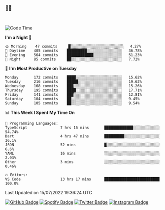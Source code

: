 ### 🤙🍺

<!-- <a href="https://github-readme-stats.vercel.app/api?username=hzak2xx&count_private=true&show_icons=true&theme=dracula">
  <img align="center" src="https://github-readme-stats.vercel.app/api?username=hzak2xx&count_private=true&show_icons=true&theme=dracula" />
</a>
</br> -->
</br>

<!--START_SECTION:waka-->
![Code Time](http://img.shields.io/badge/Code%20Time-0%20secs-blue)

**I'm a Night 🦉** 

```text
🌞 Morning    47 commits     █░░░░░░░░░░░░░░░░░░░░░░░░   4.27% 
🌆 Daytime    405 commits    █████████░░░░░░░░░░░░░░░░   36.78% 
🌃 Evening    564 commits    ████████████░░░░░░░░░░░░░   51.23% 
🌙 Night      85 commits     ██░░░░░░░░░░░░░░░░░░░░░░░   7.72%

```
📅 **I'm Most Productive on Tuesday** 

```text
Monday       172 commits    ████░░░░░░░░░░░░░░░░░░░░░   15.62% 
Tuesday      216 commits    █████░░░░░░░░░░░░░░░░░░░░   19.62% 
Wednesday    168 commits    ███░░░░░░░░░░░░░░░░░░░░░░   15.26% 
Thursday     195 commits    ████░░░░░░░░░░░░░░░░░░░░░   17.71% 
Friday       141 commits    ███░░░░░░░░░░░░░░░░░░░░░░   12.81% 
Saturday     104 commits    ██░░░░░░░░░░░░░░░░░░░░░░░   9.45% 
Sunday       105 commits    ██░░░░░░░░░░░░░░░░░░░░░░░   9.54%

```


📊 **This Week I Spent My Time On** 

```text
💬 Programming Languages: 
TypeScript               7 hrs 16 mins       █████████████░░░░░░░░░░░░   54.74% 
Dart                     4 hrs 47 mins       █████████░░░░░░░░░░░░░░░░   36.1% 
JSON                     52 mins             █░░░░░░░░░░░░░░░░░░░░░░░░   6.6% 
YAML                     16 mins             ░░░░░░░░░░░░░░░░░░░░░░░░░   2.03% 
Other                    3 mins              ░░░░░░░░░░░░░░░░░░░░░░░░░   0.46%

🔥 Editors: 
VS Code                  13 hrs 17 mins      █████████████████████████   100.0%

```


 Last Updated on 15/07/2022 19:36:24 UTC
<!--END_SECTION:waka-->

[![GitHub Badge](https://img.shields.io/badge/GitHub-100000?style=for-the-badge&logo=github&logoColor=white)](https://github.com/hzak2xx)
[![Spotify Badge](https://img.shields.io/badge/Spotify-1ED760?&style=for-the-badge&logo=spotify&logoColor=white)](https://open.spotify.com/user/uf90s6sbbh75a1mt44clkhkvf)
[![Twitter Badge](https://img.shields.io/badge/Twitter-1DA1F2?style=for-the-badge&logo=twitter&logoColor=white)](https://twitter.com/hzak2xx)
[![Instagram Badge](https://img.shields.io/badge/Instagram-E4405F?style=for-the-badge&logo=instagram&logoColor=white)](https://www.instagram.com/hzak2xx/)

